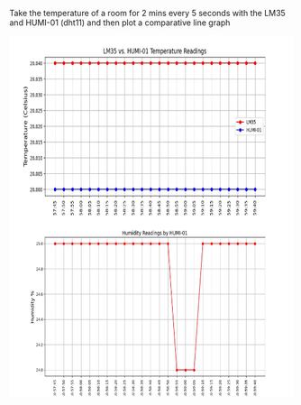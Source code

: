 Take the temperature of a room for 2 mins every 5 seconds with the LM35 and HUMI-01 (dht11) and then plot a comparative line graph

<img align="left" title="Figure 1" alt="Figure 1" width="600px" height="320px" src="./Figure1.jpeg"/>

<img align="left" title="Figure 2" alt="Figure 1" width="600px" height="320px" src="./Figure2.jpeg"/>